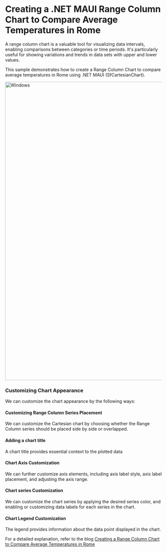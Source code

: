 # Creating a .NET MAUI Range Column Chart to Compare Average Temperatures in Rome
A range column chart is a valuable tool for visualizing data intervals, enabling comparisons between categories or time periods. It's particularly useful for showing variations and trends in data sets with upper and lower values.

This sample demonstrates how to create a Range Column Chart to compare average temperatures in Rome using .NET MAUI (SfCartesianChart).

<img width="960" alt="Windows" src="https://github.com/SyncfusionExamples/Creating-a-.NET-MAUI-Range-Column-Chart-to-Compare-Average-Temperatures-in-Rome/assets/105496706/7dce8c7b-7745-4c54-8a7f-cdf9c648eac1">

### Customizing Chart Appearance
We can customize the chart appearance by the following ways:

#### Customizing Range Column Series Placement
We can customize the Cartesian chart by choosing whether the Range Column series should be placed side by side or overlapped.

#### Adding a chart title
A chart title provides essential context to the plotted data

#### Chart Axis Customization
We can further customize axis elements, including axis label style, axis label placement, and adjusting the axis range.

#### Chart series Customization
We can customize the chart series by applying the desired series color, and enabling or customizing data labels for each series in the chart.

#### Chart Legend Customization
The legend provides information about the data point displayed in the chart.

For a detailed explanation, refer to the blog [Creating a Range Column Chart to Compare Average Temperatures in Rome](https://www.syncfusion.com/blogs/post/dotnet-maui-range-column-chart-compare-temperature-variations.aspx)

